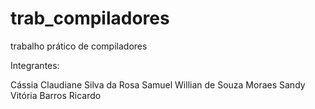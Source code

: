 # trab_compiladores
trabalho prático de compiladores

Integrantes:

Cássia Claudiane Silva da Rosa
Samuel Willian de Souza Moraes
Sandy Vitória Barros Ricardo